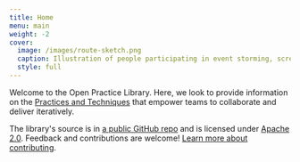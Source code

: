 ```yaml
---
title: Home
menu: main
weight: -2
cover:
  image: /images/route-sketch.png
  caption: Illustration of people participating in event storming, screen flow, priority sliders, and story slicing
  style: full
---
```


Welcome to the Open Practice Library. Here, we look to provide information on the [Practices and Techniques](/practices) that empower teams to collaborate and deliver iteratively.

The library's source is in [a public GitHub repo](https://github.com/openpracticelibrary/openpracticelibrary) and is licensed under [Apache 2.0](https://github.com/openpracticelibrary/openpracticelibrary/blob/master/LICENSE). Feedback and contributions are welcome! [Learn more about contributing](/about/#contributing).
